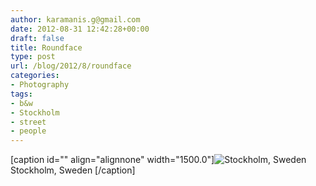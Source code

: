 ```yaml
---
author: karamanis.g@gmail.com
date: 2012-08-31 12:42:28+00:00
draft: false
title: Roundface
type: post
url: /blog/2012/8/roundface
categories:
- Photography
tags:
- b&w
- Stockholm
- street
- people
---
```


[caption id="" align="alignnone" width="1500.0"]![ Stockholm, Sweden ](/images/2012-08-31-20128roundface/20120825-R0011687.jpg)
 Stockholm, Sweden [/caption]
